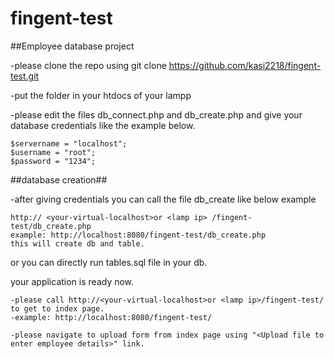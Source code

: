 # fingent-test


##Employee database project

-please clone the repo using git clone https://github.com/kasi2218/fingent-test.git 

-put the folder in your htdocs of your lampp

-please edit the files db_connect.php and db_create.php and give your database credentials like the example below.
    
    $servername = "localhost";
    $username = "root";
    $password = "1234";

##database creation##

-after giving credentials you can call the file db_create like below example 

    http:// <your-virtual-localhost>or <lamp ip> /fingent-test/db_create.php 
    example: http://localhost:8080/fingent-test/db_create.php
    this will create db and table.

or you can directly run tables.sql file in your db.

your application is ready now.

    -please call http://<your-virtual-localhost>or <lamp ip>/fingent-test/ to get to index page. 
    -example: http://localhost:8080/fingent-test/

    -please navigate to upload form from index page using "<Upload file to enter employee details>" link. 
